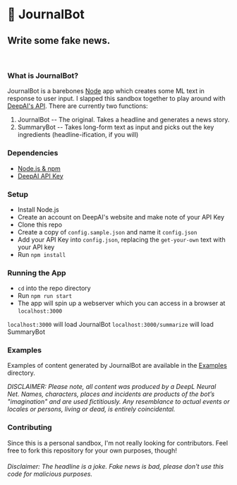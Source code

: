 # :memo: JournalBot
## Write some fake news.
&nbsp;  
### What is JournalBot?
JournalBot is a barebones [Node](https://nodejs.org) app which creates some ML text in response to user input.  I slapped this sandbox together to play around with [DeepAI's API](https://deepai.org/apis).  There are currently two functions:
1. JournalBot -- The original.  Takes a headline and generates a news story.
1. SummaryBot -- Takes long-form text as input and picks out the key ingredients (headline-ification, if you will)
&nbsp;  
### Dependencies
- [Node.js & npm](https://nodejs.org)
- [DeepAI API Key](https://deepai.org/)
&nbsp;  
### Setup
- Install Node.js
- Create an account on DeepAI's website and make note of your API Key
- Clone this repo
- Create a copy of `config.sample.json` and name it `config.json`
- Add your API Key into `config.json`, replacing the `get-your-own` text with your API key
- Run `npm install`
&nbsp;  
### Running the App
- `cd` into the repo directory
- Run `npm run start`
- The app will spin up a webserver which you can access in a browser at `localhost:3000`

`localhost:3000` will load JournalBot
`localhost:3000/summarize` will load SummaryBot
&nbsp;  

### Examples
Examples of content generated by JournalBot are available in the [Examples](examples/news_article_examples/) directory.

_DISCLAIMER:
Please note, all content was produced by a DeepL Neural Net. Names, characters, places and incidents are products of the bot’s "imagination" and are used fictitiously. Any resemblance to actual events or locales or persons, living or dead, is entirely coincidental._

### Contributing
Since this is a personal sandbox, I'm not really looking for contributors.  Feel free to fork this repository for your own purposes, though!
&nbsp;  
###### Disclaimer: The headline is a joke. Fake news is bad, please don't use this code for malicious purposes.
